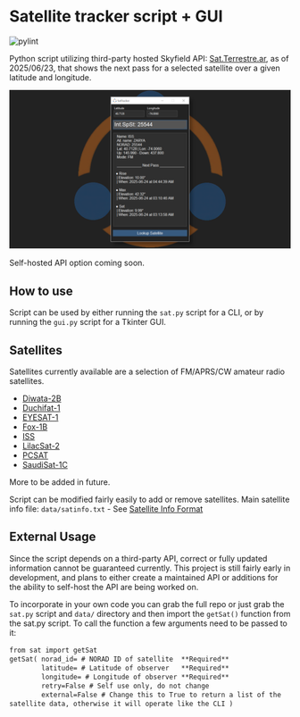 # Satellite tracker script + GUI
![pylint](https://img.shields.io/badge/PyLint-7.74-orange?logo=python&logoColor=white)

Python script utilizing third-party hosted Skyfield API: [Sat.Terrestre.ar](https://sat.terrestre.ar/), as of 2025/06/23, that shows the next pass for a selected satellite over a given latitude and longitude.

<img src="https://raw.githubusercontent.com/Exclavia/Satellite-Tracker/refs/heads/main/images/screenshot.png"/>

Self-hosted API option coming soon.

## How to use
Script can be used by either running the `sat.py` script for a CLI, or by running the `gui.py` script for a Tkinter GUI.

## Satellites
Satellites currently available are a selection of FM/APRS/CW amateur radio satellites. 
- [Diwata-2B](https://db.satnogs.org/satellite/HIEK-3729-5596-2727-4744)
- [Duchifat-1](https://db.satnogs.org/satellite/KVVP-7917-6314-8782-3778)
- [EYESAT-1](https://db.satnogs.org/satellite/XTDR-0995-4168-5549-5936)
- [Fox-1B](https://db.satnogs.org/satellite/PMAW-9203-2442-8666-3249)
- [ISS](https://db.satnogs.org/satellite/XSKZ-5603-1870-9019-3066)
- [LilacSat-2](https://db.satnogs.org/satellite/AHVS-7983-8710-8819-8034)
- [PCSAT](https://db.satnogs.org/satellite/MIOI-0494-0446-3367-1916)
- [SaudiSat-1C](https://db.satnogs.org/satellite/IRES-5964-9687-1982-0089)





More to be added in future. 

Script can be modified fairly easily to add or remove satellites. Main satellite info file: `data/satinfo.txt` - See [Satellite Info Format](https://github.com/Exclavia/Satellite-Tracker/blob/main/data%2FREADME.md)


## External Usage
Since the script depends on a third-party API, correct or fully updated information cannot be guaranteed currently. This project is still fairly early in development, and plans to either create a maintained API or additions for the ability to self-host the API are being worked on.

To incorporate in your own code you can grab the full repo or just grab the `sat.py` script and `data/` directory and then import the `getSat()` function from the sat.py script. To call the function a few arguments need to be passed to it:
```
from sat import getSat
getSat( norad_id= # NORAD ID of satellite  **Required**
        latitude= # Latitude of observer   **Required**
        longitude= # Longitude of observer **Required**
        retry=False # Self use only, do not change
        external=False # Change this to True to return a list of the satellite data, otherwise it will operate like the CLI )
```
